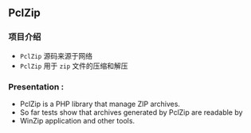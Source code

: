 ## PclZip


### 项目介绍

*  `PclZip` 源码来源于网络
*  `PclZip` 用于 `zip` 文件的压缩和解压


### Presentation :

*  PclZip is a PHP library that manage ZIP archives.
*  So far tests show that archives generated by PclZip are readable by
*  WinZip application and other tools.
